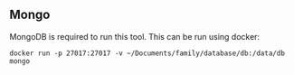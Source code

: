 ## Mongo

MongoDB is required to run this tool. This can be run using docker:

    docker run -p 27017:27017 -v ~/Documents/family/database/db:/data/db mongo
